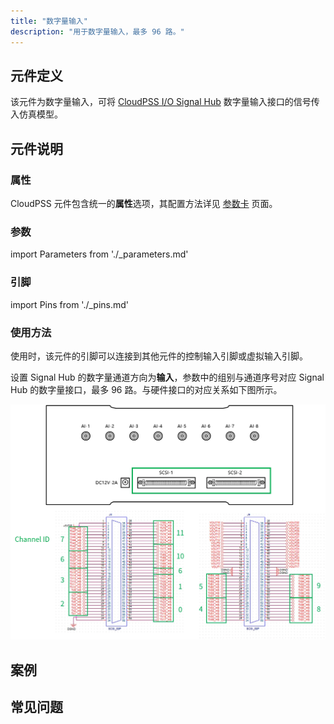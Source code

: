 ```yaml
---
title: "数字量输入"
description: "用于数字量输入，最多 96 路。"
---
```


## 元件定义

该元件为数字量输入，可将 [CloudPSS I/O Signal Hub](../../../../../hardware/10-desktop-type/20-cloudpss-io-signal-hub/index.md) 数字量输入接口的信号传入仿真模型。

## 元件说明



### 属性

CloudPSS 元件包含统一的**属性**选项，其配置方法详见 [参数卡](docs/documents/software/10-xstudio/20-simstudio/40-workbench/20-function-zone/30-design-tab/30-param-panel/index.md) 页面。

### 参数

import Parameters from './_parameters.md'

<Parameters/>

### 引脚

import Pins from './_pins.md'

<Pins/>

### 使用方法

使用时，该元件的引脚可以连接到其他元件的控制输入引脚或虚拟输入引脚。

设置 Signal Hub 的数字量通道方向为**输入**，参数中的组别与通道序号对应 Signal Hub 的数字量接口，最多 96 路。与硬件接口的对应关系如下图所示。

![数字量输入元件与硬件接口的对应关系](./digital-interface.png "数字量输入元件与硬件接口的对应关系")  

## 案例

## 常见问题

